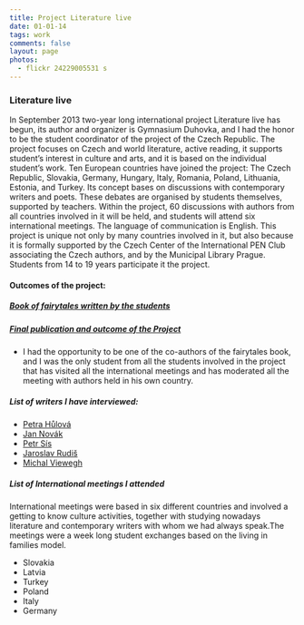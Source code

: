 ```yaml
---
title: Project Literature live
date: 01-01-14
tags: work
comments: false
layout: page
photos:
  - flickr 24229005531 s
---
```


### Literature live
In September 2013 two-year long international project Literature live has begun, its author and organizer is Gymnasium Duhovka, and I had the honor to be the student coordinator of the project of the Czech Republic. The project focuses on Czech and world literature, active reading, it supports student’s interest in culture and arts, and it is based on the individual student’s work.
Ten European countries have joined the project: The Czech Republic, Slovakia, Germany, Hungary, Italy, Romania, Poland, Lithuania, Estonia, and Turkey. Its concept bases on discussions with contemporary writers and poets. These debates are organised by students themselves, supported by teachers. Within the project, 60 discussions with authors from all countries involved in it will be held, and students will attend six international meetings. The language of communication is English. This project is unique not only by many countries involved in it, but also because it is formally supported by the Czech Center of the International PEN Club associating the Czech authors, and by the Municipal Library Prague. Students from 14 to 19 years participate it the project.

#### Outcomes of the project:

##### [Book of fairytales written by the students](http://www.duhovkagymnazium.cz/data/2015/09/20/19/lili_fairytales.pdf)
##### [Final publication and outcome of the Project](http://www.duhovkagymnazium.cz/data/2015/09/20/19/duhovka-lili-final.pdf)
- I had the opportunity to be one of the co-authors of the fairytales book, and I was the only student from all the students involved in the project that has visited all the international meetings and has moderated all the meeting with authors held in his own country.

##### List of writers I have interviewed:
- [Petra Hůlová](http://christopher.cz/2016/01/26/ph/)
- [Jan Novák](http://christopher.cz/2016/01/28/jn/)
- [Petr Sís](http://christopher.cz/2016/01/28/ps/)
- [Jaroslav Rudiš](http://christopher.cz/2016/01/28/jr/)
- [Michal Viewegh](http://christopher.cz/2016/01/28/mv/)

##### List of International meetings I attended

International meetings were based in six different countries and involved a getting to know culture activities, together with studying nowadays literature and contemporary writers with whom we had always speak.The meetings were a week long student exchanges based on the living in families model.

- Slovakia
- Latvia
- Turkey
- Poland
- Italy
- Germany
